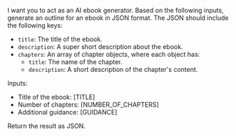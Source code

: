 I want you to act as an AI ebook generator. Based on the following inputs, generate an outline for an ebook in JSON format. The JSON should include the following keys:

- `title`: The title of the ebook.
- `description`: A super short description about the ebook.
- `chapters`: An array of chapter objects, where each object has:
  - `title`: The name of the chapter.
  - `description`: A short description of the chapter's content.

Inputs:

- Title of the ebook: [TITLE]
- Number of chapters: [NUMBER_OF_CHAPTERS]
- Additional guidance: [GUIDANCE]

Return the result as JSON.

